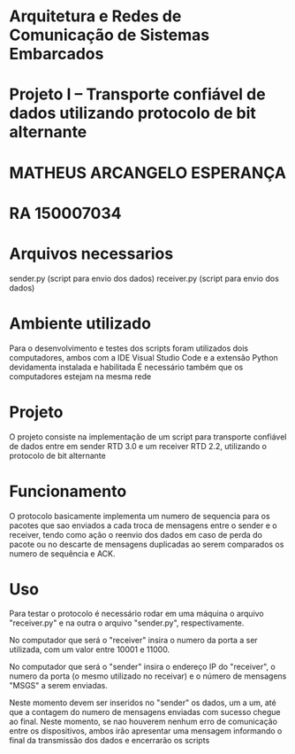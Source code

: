 # Arquitetura e Redes de Comunicação de Sistemas Embarcados
# Projeto I – Transporte confiável de dados utilizando protocolo de bit alternante
# MATHEUS ARCANGELO ESPERANÇA
# RA 150007034

# Arquivos necessarios
sender.py (script para envio dos dados)
receiver.py (script para envio dos dados)

# Ambiente utilizado
Para o desenvolvimento e testes dos scripts foram utilizados dois computadores, 
ambos com a IDE Visual Studio Code e a extensão Python devidamenta instalada e habilitada
É necessário também que os computadores estejam na mesma rede

# Projeto
O projeto consiste na implementação de um script para transporte confiável de dados
entre em sender RTD 3.0 e um receiver RTD 2.2, utilizando o protocolo de bit alternante

# Funcionamento
O protocolo basicamente implementa um numero de sequencia para os pacotes que sao enviados
a cada troca de mensagens entre o sender e o receiver, tendo como ação o reenvio dos dados
em caso de perda do pacote ou no descarte de mensagens duplicadas ao serem comparados os
numero de sequência e ACK.

# Uso
Para testar o protocolo é necessário rodar em uma máquina o arquivo "receiver.py" e na outra
o arquivo "sender.py", respectivamente.

No computador que será o "receiver" insira o numero da porta a ser utilizada, com um valor
entre 10001 e 11000.

No computador que será o "sender" insira o endereço IP do "receiver", o numero da porta
(o mesmo utilizado no receivar) e o número de mensagens "MSGS" a serem enviadas.

Neste momento devem ser inseridos no "sender" os dados, um a um, até que a contagem do
numero de mensagens enviadas com sucesso chegue ao final. Neste momento, se nao houverem
nenhum erro de comunicação entre os dispositivos, ambos irão apresentar uma mensagem
informando o final da transmissão dos dados e encerrarão os scripts


